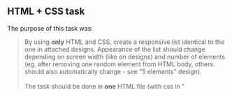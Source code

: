 ## HTML + CSS task

The purpose of this task was:

>By using **only** HTML and CSS, create a responsive list identical to the one in attached designs. Appearance of the list should change depending on screen width (like on designs) and number of elements (eg. after removing one random element from HTML body, others should also automatically change - see "5 elements" design).<br /><br />
The task should be done in **one** HTML file (with css in "<style>" element). <br /><br />
**Used font:** Arial <br />
**Used colors:** #FFFF99, #EEEEEE, #999999, #666666, #000000 <br /><br />
Attached **designs** represent examples of various screen width and number of elements
(check file names). Since designs are in png format, make sure that you are displaying
them in their original size (1:1 / 100%) without zooming or scaling by your image browser.
